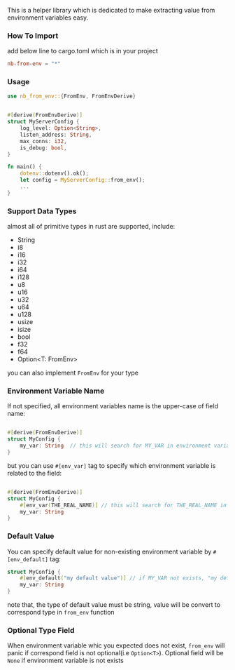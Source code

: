 This is a helper library which is dedicated to make extracting value from environment variables easy.

### How To Import

add below line to cargo.toml which is in your project

```toml
nb-from-env = "*"

```

### Usage

```rust
use nb_from_env::{FromEnv, FromEnvDerive}


#[derive(FromEnvDerive)]
struct MyServerConfig {
    log_level: Option<String>,
    listen_address: String,
    max_conns: i32,
    is_debug: bool,
}

fn main() {
    dotenv::dotenv().ok();
    let config = MyServerConfig::from_env();
    ...
}

```

### Support Data Types

almost all of primitive types in rust are supported, include:

- String
- i8
- i16
- i32
- i64
- i128
- u8
- u16
- u32
- u64
- u128
- usize
- isize
- bool
- f32
- f64
- Option<T: FromEnv>

you can also implement `FromEnv` for your type

### Environment Variable Name

If not specified, all environment variables name is the upper-case of field name:

```rust

#[derive(FromEnvDerive)]
struct MyConfig {
    my_var: String  // this will search for MY_VAR in environment varialbes
}
```

but you can use `#[env_var]` tag to specify which environment variable is related to the field:

```rust

#[derive(FromEnvDerive)]
struct MyConfig {
    #[env_var(THE_REAL_NAME)] // this will search for THE_REAL_NAME in environment variables
    my_var: String
}

```

### Default Value

You can specify default value for non-existing environment variable by `#[env_default]` tag:

```rust
struct MyConfig {
    #[env_default("my default value")] // if MY_VAR not exists, "my default value" will assign to my_var
    my_var: String
}

```

note that, the type of default value must be string, value will be convert to correspond type in `from_env` function

### Optional Type Field

When environment variable whic you expected does not exist, `from_env` will panic if correspond field is not optional(i.e `Option<T>`). Optional field will be `None` if environment variable is not exists
